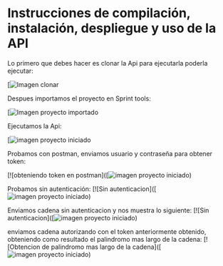 # Instrucciones de compilación, instalación, despliegue y uso de la API
Lo primero que debes hacer es clonar la Api para ejecutarla poderla ejecutar:

[![Imagen clonar](https://drive.google.com/file/d/1uW6qMcG2AqDohiBt6krUlrLdzg91AGmZ/view?usp=sharing)

Despues importamos el proyecto en Sprint tools:

[![Imagen proyecto importado](https://drive.google.com/file/d/1zzg6KX6j-Rqj_PLciqhPETSEEM_a2D1y/view?usp=sharing)

Ejecutamos la Api:

[![imagen proyecto iniciado](https://drive.google.com/file/d/1MUpHeIUgnTcO2xmIF_LgZx54zQKJe5_0/view?usp=sharing)

Probamos con postman, enviamos usuario y contraseña para obtener token:

[![obteniendo token en postman]([![imagen proyecto iniciado](https://drive.google.com/file/d/1MUpHeIUgnTcO2xmIF_LgZx54zQKJe5_0/view?usp=sharing))

Probamos sin autenticación:
[![Sin autenticacion]([![imagen proyecto iniciado](https://drive.google.com/file/d/1W_KrlC5-87rN-aHfPXaFpIjO8uAt8GOz/view?usp=sharing))

Enviamos cadena sin autenticacion y nos muestra lo siguiente:
[![Sin autenticacion]([![imagen proyecto iniciado](https://drive.google.com/file/d/1BQlTOCMvl1qevNge0bM6Iz8unKOtj24a/view?usp=sharing))

enviamos cadena autorizando con el token anteriormente obtenido, obteniendo como resultado el palindromo mas largo de la cadena:
[![Obtencion de palindromo mas largo de la cadena]([![imagen proyecto iniciado](https://drive.google.com/file/d/1G5Ejy1bJHFPxDSPT_zH3q_8ibWlwE4Nd/view?usp=sharing))
